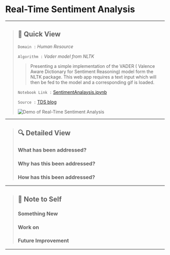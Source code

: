 # Real-Time Sentiment Analysis

---

> ## 👀 Quick View 
>
> `Domain :` *Human Resource*
>
> `Algorithm :` *Vader model from NLTK*
>
> > Presenting a simple implementation of the VADER ( Valence Aware Dictionary for Sentiment Reasoning) model form the NLTK package. This web app requires a text input which will then be fed to the model and a corresponding gif is loaded. 
>
> `Notebook Link :` [SentimentAnalaysis.ipynb](https://colab.research.google.com/drive/1aF7uNJCu35Hq4-pJ8M7mqd-I70nBdXbG?usp=sharing)
>
> `Source :` [TDS blog](https://towardsdatascience.com/text2emotion-python-package-to-detect-emotions-from-textual-data-b2e7b7ce1153)
>
>  ![ Demo of Real-Time Sentiment Analysis](https://raw.githubusercontent.com/steffincodes/data-scribbles/main/projects/p04/p04_demo.gif)

---

> ## 🔍 Detailed View
> 
> ### **What has been addressed?**
> >
> >
> 
> ### **Why has this been addressed?**
> >
> >
> 
> ### **How has this been addressed?**
> >
> >

---

> ## 📝 Note to Self
>
> ### **Something New**
> > 
> > 
> 
> ### **Work on**
> > 
>
> ### **Future Improvement**
> > 

---